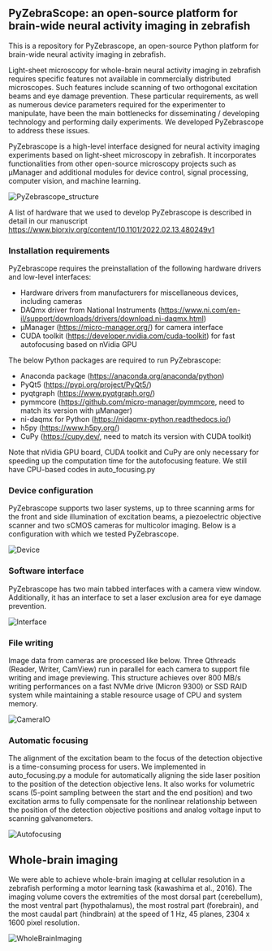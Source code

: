 ## PyZebraScope: an open-source platform for brain-wide neural activity imaging in zebrafish

This is a repository for PyZebrascope, an open-source Python platform for brain-wide neural activity imaging in zebrafish.

Light-sheet microscopy for whole-brain neural activity imaging in zebrafish requires specific features not available in commercially distributed microscopes. Such features include scanning of two orthogonal excitation beams and eye damage prevention. These particular requirements, as well as numerous device parameters required for the experimenter to manipulate, have been the main bottlenecks for disseminating / developing technology and performing daily experiments. We developed PyZebrascope to address these issues.

PyZebrascope is a high-level interface designed for neural activity imaging experiments based on light-sheet microscopy in zebrafish. It incorporates functionalities from other open-source microscopy projects such as μManager and additional modules for device control, signal processing, computer vision, and machine learning.

![PyZebrascope_structure](https://user-images.githubusercontent.com/61713599/153410661-dba6a690-caa8-4bfd-ae97-e86001c326c8.png)

A list of hardware that we used to develop PyZebrascope is described in detail in our manuscript
https://www.biorxiv.org/content/10.1101/2022.02.13.480249v1

### Installation requirements

PyZebrascope requires the preinstallation of the following hardware drivers and low-level interfaces:

- Hardware drivers from manufacturers for miscellaneous devices, including cameras
- DAQmx driver from National Instruments (https://www.ni.com/en-il/support/downloads/drivers/download.ni-daqmx.html)
- μManager (https://micro-manager.org/) for camera interface
- CUDA toolkit (https://developer.nvidia.com/cuda-toolkit) for fast autofocusing based on nVidia GPU

The below Python packages are required to run PyZebrascope:

- Anaconda package (https://anaconda.org/anaconda/python)
- PyQt5 (https://pypi.org/project/PyQt5/)
- pyqtgraph (https://www.pyqtgraph.org/)
- pymmcore (https://github.com/micro-manager/pymmcore, need to match its version with μManager)
- ni-daqmx for Python (https://nidaqmx-python.readthedocs.io/)
- h5py (https://www.h5py.org/)
- CuPy (https://cupy.dev/, need to match its version with CUDA toolkit)

Note that nVidia GPU board, CUDA toolkit and CuPy are only necessary for speeding up the computation time for the autofocusing feature. We still have CPU-based codes in auto_focusing.py

### Device configuration

PyZebrascope supports two laser systems, up to three scanning arms for the front and side illumination of excitation beams, a piezoelectric objective scanner and two sCMOS cameras for multicolor imaging. Below is a configuration with which we tested PyZebrascope.

![Device](https://user-images.githubusercontent.com/61713599/162279736-80e5c9c7-3fc6-4e4b-80b3-042a9b5fbaea.png)

### Software interface

PyZebrascope has two main tabbed interfaces with a camera view window. Additionally, it has an interface to set a laser exclusion area for eye damage prevention.

![Interface](https://user-images.githubusercontent.com/61713599/162588133-11872ee5-a6ba-4180-ba83-0d9f87b90d84.png)

### File writing

Image data from cameras are processed like below. Three Qthreads (Reader, Writer, CamView) run in parallel for each camera to support file writing and image previewing. This structure achieves over 800 MB/s writing performances on a fast NVMe drive (Micron 9300) or SSD RAID system while maintaining a stable resource usage of CPU and system memory.

![CameraIO](https://user-images.githubusercontent.com/61713599/162566708-50fa7c9d-6110-41fb-b40b-775a64c4e580.png)

### Automatic focusing

The alignment of the excitation beam to the focus of the detection objective is a time-consuming process for users. We implemented in auto_focusing.py a module for automatically aligning the side laser position to the position of the detection objective lens. It also works for volumetric scans (5-point sampling between the start and the end position) and two excitation arms to fully compensate for the nonlinear relationship between the position of the detection objective positions and analog voltage input to scanning galvanometers.

![Autofocusing](https://user-images.githubusercontent.com/61713599/162587830-deebf83b-2858-462e-a70e-0be9b199ebd5.png)

## Whole-brain imaging

We were able to achieve whole-brain imaging at cellular resolution in a zebrafish performing a motor learning task (kawashima et al., 2016). The imaging volume covers the extremities of the most dorsal part (cerebellum), the most ventral part (hypothalamus), the most rostral part (forebrain), and the most caudal part (hindbrain) at the speed of 1 Hz, 45 planes, 2304 x 1600 pixel resolution.

![WholeBrainImaging](https://user-images.githubusercontent.com/61713599/162566738-d485a29b-5234-4a9e-a7d6-70658dd3e0cf.png)
